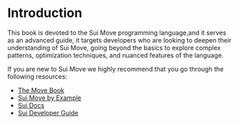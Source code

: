 # Introduction

This book is devoted to the Sui Move programming language,and it serves as an advanced guide, it targets developers who are looking to deepen their understanding of Sui Move, going beyond the basics to explore complex patterns, optimization techniques, and nuanced features of the language.

If you are new to Sui Move we highly recommend that you go through the following resources:
- [The Move Book](https://move-book.com/)
- [Sui Move by Example](https://examples.sui.io/)
- [Sui Docs](https://docs.sui.io/concepts/#move)
- [Sui Developer Guide](https://docs.sui.io/guides/developer)